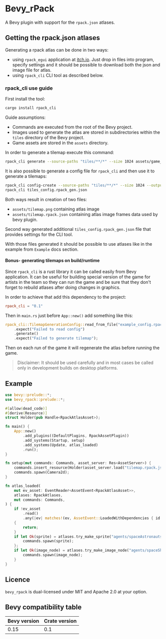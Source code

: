 # Bevy_rPack

A Bevy plugin with support for the `rpack.json` atlases.

## Getting the rpack.json atlases

Generating a rpack atlas can be done in two ways:
- using `rpack_egui` application at [itch.io](https://mevlyshkin.itch.io/rpack). Just drop in files into program, specify settings and it should be possible to download both the json and image file for atlas.
- using `rpack_cli` CLI tool as described below.

### rpack_cli use guide

First install the tool:

```sh
cargo install rpack_cli
```

Guide assumptions:
- Commands are executed from the root of the Bevy project.
- Images used to generate the atlas are stored in subdirectories within the `tiles` directory of the Bevy project.
- Game assets are stored in the `assets` directory.

In order to generate a tilemap execute this command:
```sh
rpack_cli generate --source-paths "tiles/**/*" --size 1024 assets/game_tilemap
```
It is also possible to generate a config file for `rpack_cli` and then use it to generate a tilemaps:
```sh
rpack_cli config-create --source-paths "tiles/**/*" --size 1024 --output-path assets/tilemap tiles_config
rpack_cli tiles_config.rpack_gen.json
```
Both ways result in creation of two files:
- `assets/tilemap.png` containing atlas image
- `assets/tilemap.rpack.json` containing atlas image frames data used by bevy plugin.

Second way generated additional `tiles_config.rpack_gen.json` file that provides settings for the CLI tool.

With those files generated it should be possible to use atlases like in the example from `Example` docs section.

#### Bonus- generating tilemaps on build/runtime

Since `rpack_cli` is a rust library it can be called easily from Bevy application. 
It can be useful for building special version of the game for artists in the team so they can run the game and be sure that they don't forget to rebuild atlases after doing changes in graphics.

In order to achieve that add this dependency to the project:
```toml
rpack_cli = "0.1"
```
Then in `main.rs` just before `App::new()` add something like this:

```rust
rpack_cli::TilemapGenerationConfig::read_from_file("example_config.rpack_gen.json")
    .expect("Failed to read config")
    .generate()
    .expect("Failed to generate tilemap");
```

Then on each run of the game it will regenerate the atlas before running the game. 

> Disclaimer: It should be used carefully and in most cases be called only in development builds on desktop platforms.

## Example

```rust
use bevy::prelude::*;
use bevy_rpack::prelude::*;

#[allow(dead_code)]
#[derive(Resource)]
struct Holder(pub Handle<RpackAtlasAsset>);

fn main() {
    App::new()
        .add_plugins((DefaultPlugins, RpackAssetPlugin))
        .add_systems(Startup, setup)
        .add_systems(Update, atlas_loaded)
        .run();
}

fn setup(mut commands: Commands, asset_server: Res<AssetServer>) {
    commands.insert_resource(Holder(asset_server.load("tilemap.rpack.json")));
    commands.spawn(Camera2d);
}

fn atlas_loaded(
    mut ev_asset: EventReader<AssetEvent<RpackAtlasAsset>>,
    atlases: RpackAtlases,
    mut commands: Commands,
) {
    if !ev_asset
        .read()
        .any(|ev| matches!(ev, AssetEvent::LoadedWithDependencies { id: _ }))
    {
        return;
    }
    if let Ok(sprite) = atlases.try_make_sprite("agents/spaceAstronauts_005") {
        commands.spawn(sprite);
    };
    if let Ok(image_node) = atlases.try_make_image_node("agents/spaceShips_006") {
        commands.spawn(image_node);
    }
}

```

## Licence

`bevy_rpack` is dual-licensed under MIT and Apache 2.0 at your option.

## Bevy compatibility table

Bevy version | Crate version
--- | ---
0.15 | 0.1
